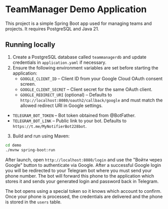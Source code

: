 # TeamManager Demo Application

This project is a simple Spring Boot app used for managing teams and projects. It requires PostgreSQL and Java 21.

## Running locally

1. Create a PostgreSQL database called `teammanagerdb` and update credentials in `application.yaml` if necessary.
2. Ensure the following environment variables are set before starting the application:
   - `GOOGLE_CLIENT_ID` – Client ID from your Google Cloud OAuth consent screen.
   - `GOOGLE_CLIENT_SECRET` – Client secret for the same OAuth client.
   - `GOOGLE_REDIRECT_URI` (optional) – Defaults to `http://localhost:8080/oauth2/callback/google` and must match the allowed redirect URI in Google settings.
  - `TELEGRAM_BOT_TOKEN` – Bot token obtained from @BotFather.
  - `TELEGRAM_BOT_LINK` – Public link to your bot. Defaults to `https://t.me/MyNotifierBot228bot`.


3. Build and run using Maven:

```bash
cd demo
./mvnw spring-boot:run
```

After launch, open `http://localhost:8080/login` and use the "Войти через Google" button to authenticate via Google.
After a successful Google login you will be redirected to your Telegram bot where you must send your phone number. The bot will forward this phone to the application which stores it and sends your generated login and password back in Telegram.

The bot opens using a special token so it knows which account to confirm. Once your phone is processed, the credentials are delivered and the phone is stored in the `users` table.


